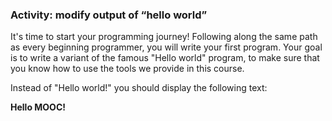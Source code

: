### Activity: modify output of “hello world”

It's time to start your programming journey! Following along the same path as every beginning programmer, you will write your first program. Your goal is to write a variant of the famous "Hello world" program, to make sure that you know how to use the tools we provide in this course.

Instead of "Hello world!" you should display the following text:

**Hello MOOC!**
